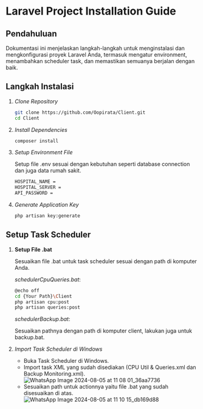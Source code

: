 # Laravel Project Installation Guide

## Pendahuluan

Dokumentasi ini menjelaskan langkah-langkah untuk menginstalasi dan mengkonfigurasi proyek Laravel Anda, termasuk mengatur environment, menambahkan scheduler task, dan memastikan semuanya berjalan dengan baik.

## Langkah Instalasi

1. *Clone Repository*

    ```bash
    git clone https://github.com/Oopirata/Client.git
    cd Client
    ```

2. *Install Dependencies*

    ```bash
    composer install
    ```
    

3. *Setup Environment File*

    Setup file .env sesuai dengan kebutuhan seperti database connection dan juga data rumah sakit.
   ```bash
   HOSPITAL_NAME = 
   HOSPITAL_SERVER = 
   API_PASSWORD = 
    ```

5. *Generate Application Key*

    ```bash
    php artisan key:generate
    ```

## Setup Task Scheduler

1. **Setup File .bat**

    Sesuaikan file .bat untuk task scheduler sesuai dengan path di komputer Anda.

    *schedulerCpuQueries.bat*:

    ```bash
    @echo off
    cd {Your Path}\Client
    php artisan cpu:post
    php artisan queries:post
    ```

    *schedulerBackup.bat*:

    Sesuaikan pathnya dengan path di komputer client, lakukan juga untuk backup.bat.

2. *Import Task Scheduler di Windows*

    - Buka Task Scheduler di Windows.
    - Import task XML yang sudah disediakan (CPU Util & Queries.xml dan Backup Monitoring.xml).
      ![WhatsApp Image 2024-08-05 at 11 08 01_36aa7736](https://github.com/user-attachments/assets/662d20fd-a7f3-4655-936e-e247d5166b54)
    - Sesuaikan path untuk actionnya yaitu file .bat yang sudah disesuaikan di atas.
      ![WhatsApp Image 2024-08-05 at 11 10 15_db169d88](https://github.com/user-attachments/assets/e9937927-b012-4639-be89-62c90a4cfed9)
